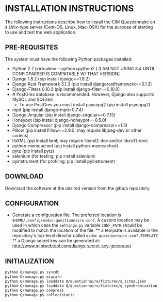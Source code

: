 # INSTALLATION INSTRUCTIONS

The following instructions describe how to install the CIM Questionnaire on a Unix-type server (Cent-OS, Linux, Mac-OSX) for the purpose of starting to use and test the web application. 

## PRE-REQUISITES

The system must have the following Python packages installed:

* Python 2.7 (virtualenv --python=python2 <env dir>) [I AM NOT USING 3.4 UNTIL CONFIGPARSER IS COMPATABLE W/ THAT VERSION]
* Django 1.8.2 (pip install django==1.8.2)
* Django Rest Framework 3.1.3 (pip install djangorestframework==3.1.3)
* Django-Filters 0.10.0 (pip install django-filter==0.10.0)
* A PostGres database is recommended.  However, Django also supports MySQL and SQLite3.
    * To use PostGres you must install psycopg2 (pip install psycopg2)
* mptt (pip install django-mptt=0.7.4)
* Django-Angular (pip install django-angular==0.7.15)
* Honeypot (pip install django-honeypot==0.5.0)
* Django Compressor (pip install django-compressor==1.5)
* Pillow (pip install Pillow==2.9.0; may require libjpeg-dev or other codecs)
* libXML (pip install lxml; may require libxml2-dev and/or libxslt1-dev)
* python-memcached (pip install python-memcached)
* pytz (pip install pytz)
* selenium (for testing; pip install selenium)
* pyinstrument (for profiling; pip install pyinstrument)

## DOWNLOAD

Download the software at the desired version from the github repository

## CONFIGURATION

* Generate a configuration file. The preferred location is ``$HOME/.config/esdoc-questionnaire.conf``. A custom location may be used in which case the ``settings.py`` variable ``CONF_PATH`` should be modified to match the location of the file. 
** a template is available in the repository's top-level director called ``esdoc-questionnaire.conf.TEMPLATE``
** a Django secret key can be generated at: http://www.miniwebtool.com/django-secret-key-generator/

## INITIALIZATION

```sh
python Q/manage.py syncdb 
python Q/manage.py migrate
python Q/manage.py loaddata Q/questionnaire/fixtures/q_sites.json
python Q/manage.py loaddata Q/questionnaire/fixtures/q_synchronization.json
python Q/manage.py compress
python Q/manage.py collectstatic
```
